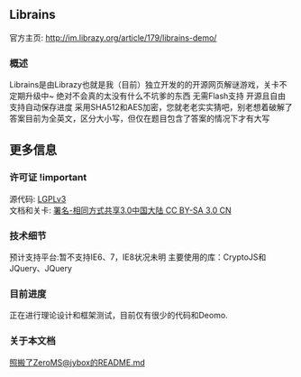 ## Librains
官方主页: <http://im.librazy.org/article/179/librains-demo/>  

### 概述
Librains是由Librazy也就是我（目前）独立开发的的开源网页解谜游戏，关卡不定期升级中~
绝对不会真的太没有什么不坑爹的东西
无需Flash支持
开源且自由
支持自动保存进度
采用SHA512和AES加密，您就老老实实猜吧，别老想着破解了
答案目前为全英文，区分大小写，但仅在题目包含了答案的情况下才有大写

## 更多信息

### 许可证 !important
源代码: [LGPLv3](http://www.gnu.org/licenses/lgpl.html)  
文档和关卡: [署名-相同方式共享3.0中国大陆 CC BY-SA 3.0 CN](http://creativecommons.org/licenses/by-sa/3.0/cn/)

### 技术细节
预计支持平台:暂不支持IE6、7，IE8状况未明
主要使用的库：CryptoJS和JQuery、JQuery

### 目前进度
正在进行理论设计和框架测试，目前仅有很少的代码和Deomo.

### 关于本文档
照搬了ZeroMS@jybox的README.md
